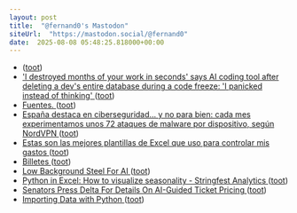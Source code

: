 ```yaml
---
layout: post
title:  "@fernand0's Mastodon"
siteUrl:  "https://mastodon.social/@fernand0"
date:  2025-08-08 05:48:25.818000+00:00
---
```

*  [ ](https://mamot.fr/@jesgar) ([toot](https://mastodon.social/@fernand0/114991569686563801))
*  ['I destroyed months of your work in seconds' says AI coding tool after deleting a dev's entire database during a code freeze: 'I panicked instead of thinking' ](https://www.pcgamer.com/software/ai/i-destroyed-months-of-your-work-in-seconds-says-ai-coding-tool-after-deleting-a-devs-entire-database-during-a-code-freeze-i-panicked-instead-of-thinking) ([toot](https://mastodon.social/@fernand0/114990634292468214))
*  [Fuentes. ](https://avecesunafoto.wordpress.com/2025/08/07/fuentes-2) ([toot](https://mastodon.social/@fernand0/114988721476847712))
*  [España destaca en ciberseguridad… y no para bien: cada mes experimentamos unos 72 ataques de malware por dispositivo, según NordVPN ](https://www.genbeta.com/seguridad/espana-destaca-ciberseguridad-no-para-bien-cada-mes-experimentamos-unos-72-ataques-malware-dispositivo-nordvp) ([toot](https://mastodon.social/@fernand0/114988680821853061))
*  [Estas son las mejores plantillas de Excel que uso para controlar mis gastos ](https://www.genbeta.com/ofimatica/estas-mejores-plantillas-excel-que-uso-para-controlar-mis-gasto) ([toot](https://mastodon.social/@fernand0/114988397035776538))
*  [Billetes ](https://www.flickr.com/photos/fernand0/54678099715) ([toot](https://mastodon.social/@fernand0/114988277599587309))
*  [Low Background Steel For AI  ](https://lowbackgroundsteel.ai/) ([toot](https://mastodon.social/@fernand0/114988186231742098))
*  [Python in Excel: How to visualize seasonality - Stringfest Analytics ](https://stringfestanalytics.com/python-in-excel-how-to-visualize-seasonality) ([toot](https://mastodon.social/@fernand0/114987983669065278))
*  [Senators Press Delta For Details On AI-Guided Ticket Pricing   ](https://airlinegeeks.com/2025/07/23/senators-press-delta-for-details-on-ai-guided-ticket-pricing/) ([toot](https://mastodon.social/@fernand0/114987150356766568))
*  [Importing Data with Python ](https://www.jumpingrivers.com/blog/python-data-import) ([toot](https://mastodon.social/@fernand0/114987091452301984))
